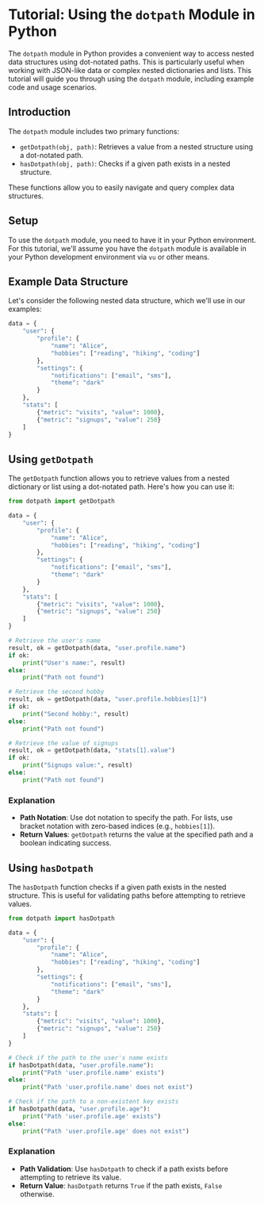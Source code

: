 
# Tutorial: Using the `dotpath` Module in Python

The `dotpath` module in Python provides a convenient way to access nested data structures using dot-notated paths. This is particularly useful when working with JSON-like data or complex nested dictionaries and lists. This tutorial will guide you through using the `dotpath` module, including example code and usage scenarios.

## Introduction

The `dotpath` module includes two primary functions:
- `getDotpath(obj, path)`: Retrieves a value from a nested structure using a dot-notated path.
- `hasDotpath(obj, path)`: Checks if a given path exists in a nested structure.

These functions allow you to easily navigate and query complex data structures.

## Setup

To use the `dotpath` module, you need to have it in your Python environment. For this tutorial, we'll assume you have the `dotpath` module is available in your Python development environment via `vu` or other means.

## Example Data Structure

Let's consider the following nested data structure, which we'll use in our examples:

```python
data = {
    "user": {
        "profile": {
            "name": "Alice",
            "hobbies": ["reading", "hiking", "coding"]
        },
        "settings": {
            "notifications": ["email", "sms"],
            "theme": "dark"
        }
    },
    "stats": [
        {"metric": "visits", "value": 1000},
        {"metric": "signups", "value": 250}
    ]
}
```

## Using `getDotpath`

The `getDotpath` function allows you to retrieve values from a nested dictionary or list using a dot-notated path. Here's how you can use it:

```python
from dotpath import getDotpath

data = {
    "user": {
        "profile": {
            "name": "Alice",
            "hobbies": ["reading", "hiking", "coding"]
        },
        "settings": {
            "notifications": ["email", "sms"],
            "theme": "dark"
        }
    },
    "stats": [
        {"metric": "visits", "value": 1000},
        {"metric": "signups", "value": 250}
    ]
}

# Retrieve the user's name
result, ok = getDotpath(data, "user.profile.name")
if ok:
    print("User's name:", result)
else:
    print("Path not found")

# Retrieve the second hobby
result, ok = getDotpath(data, "user.profile.hobbies[1]")
if ok:
    print("Second hobby:", result)
else:
    print("Path not found")

# Retrieve the value of signups
result, ok = getDotpath(data, "stats[1].value")
if ok:
    print("Signups value:", result)
else:
    print("Path not found")
```

### Explanation

- **Path Notation**: Use dot notation to specify the path. For lists, use bracket notation with zero-based indices (e.g., `hobbies[1]`).
- **Return Values**: `getDotpath` returns the value at the specified path and a boolean indicating success.

## Using `hasDotpath`

The `hasDotpath` function checks if a given path exists in the nested structure. This is useful for validating paths before attempting to retrieve values.

```python
from dotpath import hasDotpath

data = {
    "user": {
        "profile": {
            "name": "Alice",
            "hobbies": ["reading", "hiking", "coding"]
        },
        "settings": {
            "notifications": ["email", "sms"],
            "theme": "dark"
        }
    },
    "stats": [
        {"metric": "visits", "value": 1000},
        {"metric": "signups", "value": 250}
    ]
}

# Check if the path to the user's name exists
if hasDotpath(data, "user.profile.name"):
    print("Path 'user.profile.name' exists")
else:
    print("Path 'user.profile.name' does not exist")

# Check if the path to a non-existent key exists
if hasDotpath(data, "user.profile.age"):
    print("Path 'user.profile.age' exists")
else:
    print("Path 'user.profile.age' does not exist")
```

### Explanation

- **Path Validation**: Use `hasDotpath` to check if a path exists before attempting to retrieve its value.
- **Return Value**: `hasDotpath` returns `True` if the path exists, `False` otherwise.

